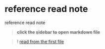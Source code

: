# reference read note

reference read note

> **click the sidebar to open markdown file**

>! [read from the first file](./ann/faastube/faastube.md)
